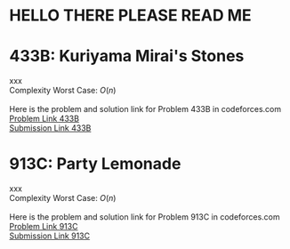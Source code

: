 # HELLO THERE PLEASE READ ME

# 433B: Kuriyama Mirai's Stones
xxx <br>
Complexity Worst Case: *O*(*n*)<br>
<br>
Here is the problem and solution link for Problem 433B in codeforces.com <br>
[Problem Link 433B](http://codeforces.com/problemset/problem/433/B) <br>
[Submission Link 433B](http://codeforces.com/contest/433/submission/44902395) <br>

# 913C: Party Lemonade
xxx <br>
Complexity Worst Case: *O*(*n*)<br>
<br>
Here is the problem and solution link for Problem 913C in codeforces.com <br>
[Problem Link 913C](http://codeforces.com/problemset/problem/913/C) <br>
[Submission Link 913C]() <br>
